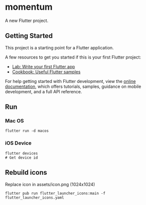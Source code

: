 # momentum

A new Flutter project.

## Getting Started

This project is a starting point for a Flutter application.

A few resources to get you started if this is your first Flutter project:

- [Lab: Write your first Flutter app](https://docs.flutter.dev/get-started/codelab)
- [Cookbook: Useful Flutter samples](https://docs.flutter.dev/cookbook)

For help getting started with Flutter development, view the
[online documentation](https://docs.flutter.dev/), which offers tutorials,
samples, guidance on mobile development, and a full API reference.

## Run

### Mac OS
```
flutter run -d macos
```

### iOS Device
```
flutter devices
# Get device id
```

## Rebuild icons

Replace icon in assets/icon.png (1024x1024)
```
flutter pub run flutter_launcher_icons:main -f flutter_launcher_icons.yaml
```